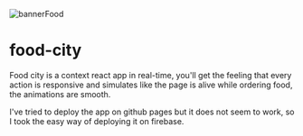 ![bannerFood](https://github.com/mtohernandez/food-city/assets/67434849/f77d5d8a-9174-44f1-858d-20d14772ac0c)

# food-city
Food city is a context react app in real-time, you'll get the feeling that every action is responsive and simulates like the page is alive while ordering food, the animations are smooth.

I've tried to deploy the app on github pages but it does not seem to work, so I took the easy way of deploying it on firebase.
